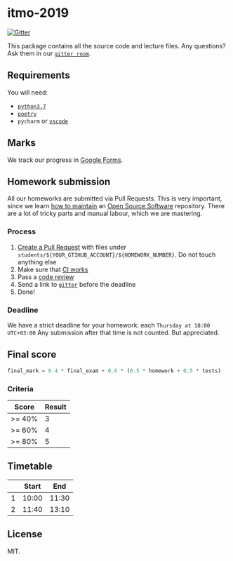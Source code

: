 # itmo-2019

[![Gitter](https://badges.gitter.im/itmo-2019/community.svg)](https://gitter.im/itmo-2019/community)

This package contains all the source code and lecture files.
Any questions? Ask them in our [`gitter room`](https://gitter.im/itmo-2019/community).


## Requirements

You will need:

- [`python3.7`](https://github.com/pyenv/pyenv)
- [`poetry`](https://github.com/sdispater/poetry)
- `pycharm` or [`vscode`](https://github.com/sobolevn/dotfiles)


## Marks

We track our progress in [Google Forms]().


## Homework submission

All our homeworks are submitted via Pull Requests.
This is very important, since we learn [how to maintain](https://opensource.guide/how-to-contribute/) an [Open Source Software](https://en.wikipedia.org/wiki/Open-source_software) repository.
There are a lot of tricky parts and manual labour, which we are mastering.

### Process

1. [Create a Pull Request](https://help.github.com/en/desktop/contributing-to-projects/creating-a-pull-request) with files under `students/${YOUR_GTIHUB_ACCOUNT}/${HOMEWORK_NUMBER}`. Do not touch anything else
2. Make sure that [CI works](https://github.blog/2019-08-08-github-actions-now-supports-ci-cd/)
3. Pass a [code review](https://github.com/features/code-review/)
4. Send a link to [`gitter`](https://gitter.im/itmo-2019/community) before the deadline
5. Done!

### Deadline

We have a strict deadline for your homework: each `Thursday at 18:00 UTC+03:00`
Any submission after that time is not counted. But appreciated.


## Final score

```python
final_mark = 0.4 * final_exam + 0.6 * (0.5 * homework + 0.5 * tests)
```

### Criteria

| Score  | Result |
|--------|--------|
| >= 40% |    3   |
| >= 60% |    4   |
| >= 80% |    5   |


## Timetable

|   | Start |  End  |
|---|:-----:|:-----:|
| 1 | 10:00 | 11:30 |
| 2 | 11:40 | 13:10 |


## License

MIT.

